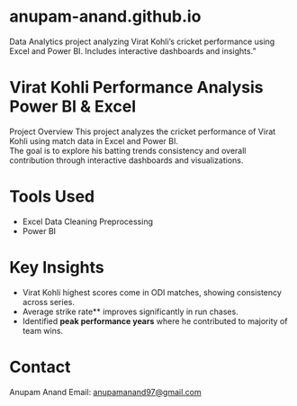 # anupam-anand.github.io
Data Analytics project analyzing Virat Kohli’s cricket performance using Excel and Power BI. Includes interactive dashboards and insights.”


# Virat Kohli Performance Analysis Power BI & Excel

Project Overview
This project analyzes the cricket performance of Virat Kohli using match data in Excel and Power BI.  
The goal is to explore his batting trends consistency and overall contribution through interactive dashboards and visualizations.  


# Tools Used
- Excel Data Cleaning Preprocessing  
- Power BI  

# Key Insights
- Virat Kohli highest scores come in ODI matches, showing consistency across series.  
- Average strike rate** improves significantly in run chases.  
- Identified **peak performance years** where he contributed to majority of team wins.  

 


#  Contact
 Anupam Anand 
 Email: anupamanand97@gmail.com  

